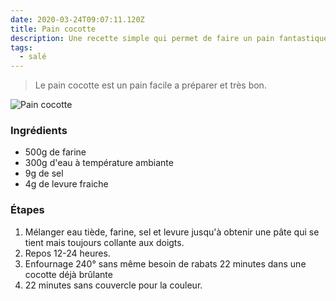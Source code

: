 ```yaml
---
date: 2020-03-24T09:07:11.120Z
title: Pain cocotte
description: Une recette simple qui permet de faire un pain fantastique.
tags:
  - salé
---
```

> Le pain cocotte est un pain facile a préparer et très bon.

![Pain cocotte](/assets/pain_cocotte_2.jpg "Pain cocotte")

### Ingrédients

* 500g de farine
* 300g d'eau à température ambiante
* 9g de sel
* 4g de levure fraiche 

### Étapes

1. Mélanger eau tiède, farine, sel et levure jusqu'à obtenir une pâte qui se tient mais toujours collante aux doigts. 
2. Repos 12-24 heures.
3. Enfournage 240° sans même besoin de rabats 22 minutes dans une cocotte déjà brûlante
4. 22 minutes sans couvercle pour la couleur.


